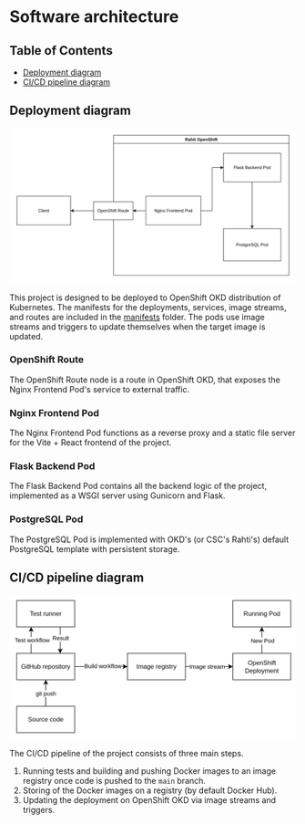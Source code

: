 # Software architecture

## Table of Contents

* [Deployment diagram](#deployment-diagram)
* [CI/CD pipeline diagram](#cicd-pipeline-diagram)

## Deployment diagram

![deployment diagram](./assets/deployment-diagram.png)

This project is designed to be deployed to OpenShift OKD distribution of Kubernetes. The manifests for the deployments, services, image streams, and routes are included in the [manifests](../manifests/) folder. The pods use image streams and triggers to update themselves when the target image is updated.

### OpenShift Route
The OpenShift Route node is a route in OpenShift OKD, that exposes the Nginx Frontend Pod's service to external traffic.

### Nginx Frontend Pod
The Nginx Frontend Pod functions as a reverse proxy and a static file server for the Vite + React frontend of the project. 

### Flask Backend Pod
The Flask Backend Pod contains all the backend logic of the project, implemented as a WSGI server using Gunicorn and Flask.

### PostgreSQL Pod
The PostgreSQL Pod is implemented with OKD's (or CSC's Rahti's) default PostgreSQL template with persistent storage.

## CI/CD pipeline diagram

![cicd pipeline diagram](./assets/cicd-diagram.png)

The CI/CD pipeline of the project consists of three main steps.

1. Running tests and building and pushing Docker images to an image registry once code is pushed to the `main` branch.
2. Storing of the Docker images on a registry (by default Docker Hub).
3. Updating the deployment on OpenShift OKD via image streams and triggers.